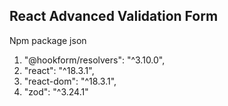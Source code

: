 

<h2>React Advanced Validation Form</h2>

<p>Npm package json </p>

<ol>
  <li> "@hookform/resolvers": "^3.10.0",</li>
    <li>"react": "^18.3.1",</li>
    <li>"react-dom": "^18.3.1",</li>
    <li>"zod": "^3.24.1"</li>
</ol>